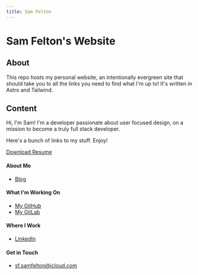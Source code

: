 ```yaml
---
title: Sam Felton
---
```


# Sam Felton's Website

## About

This repo hosts my personal website, an intentionally evergreen site that should take you to all the links you need to find what I'm up to! It's written in Astro and Tailwind.

## Content

Hi, I'm Sam! I'm a developer passionate about user focused design, on a mission to become a truly full stack developer.

Here's a bunch of links to my stuff. Enjoy!

[Download Resume](/felton-samuel-cv.pdf)

#### About Me

- [Blog](https://about.samfelton.com)

#### What I'm Working On

- [My GitHub](https://github.com/samfeltip)
- [My GitLab](https://gitlab.samfelton.com/me)

#### Where I Work

- [LinkedIn](https://www.linkedin.com/in/samfelton/)

#### Get in Touch

- [sf.samfelton@icloud.com](mailto:contact@samfelton.com)
